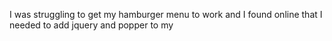 I was struggling to get my hamburger menu to work and I found online that I needed to add jquery and popper to my **<script>** tags at the bottom of the page. The fetch function is really cool and simple.
I enjoyed implementing it in the website. Still figuring out some bootstrap things, like when to use certain classes for centering certain content as opposed to other content, that consistently
throws me for a loop, but generally I am able to figure it out by referencing the documentation. I chose **Mewtwo** for my pokemon details page because **Mewtwo** is the ***bestest*** and most ***coolest*** of all of the 
Kanto region pokemond...*obviously*. 

The code is really straightforward and readable, I am not seeing anything that really needs a thorough explanation, but please correct me if I'm wrong. Because of that I decided to use the readme as 
a chance to describe some things I like and struggled with. Thanks for reading and grading my project. 

